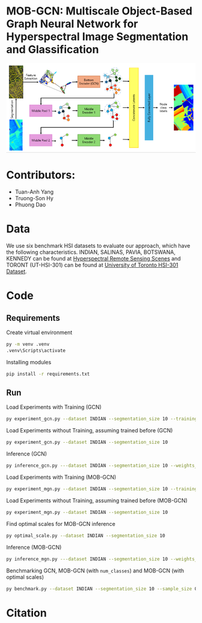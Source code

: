 # MOB-GCN: Multiscale Object-Based Graph Neural Network for Hyperspectral Image Segmentation and Glassification

![MOB-GCN Architecture](architecture.png)

# Contributors:
* Tuan-Anh Yang
* Truong-Son Hy
* Phuong Dao

# Data
We use six benchmark HSI datasets to evaluate our approach, which have the following characteristics. INDIAN, SALINAS, PAVIA, BOTSWANA, KENNEDY can be found at [Hyperspectral Remote Sensing Scenes](https://www.ehu.eus/ccwintco/index.php/Hyperspectral_Remote_Sensing_Scenes) and TORONT (UT-HSI-301) can be found at [University of Toronto HSI-301 Dataset](http://vclab.science.uoit.ca/datasets/ut-hsi301/).
# Code
## Requirements

Create virtual environment
```bash
py -m venv .venv
.venv\Scripts\activate
```

Installing modules
```bash
pip install -r requirements.txt
```

##  Run

Load Experiments with Training (GCN)
```bash
py experiment_gcn.py --dataset INDIAN --segmentation_size 10 --training
```

Load Experiments without Training, assuming trained before (GCN)
```bash
py experiment_gcn.py --dataset INDIAN --segmentation_size 10
```

Inference (GCN)
```bash
py inference_gcn.py ---dataset INDIAN --segmentation_size 10 --weights_path output/INDIAN/experiment/gcn_model.pth --output_path output/INDIAN
```

Load Experiments with Training (MOB-GCN)
```bash
py experiment_mgn.py --dataset INDIAN --segmentation_size 10 --training
```

Load Experiments without Training, assuming trained before (MOB-GCN)
```bash
py experiment_mgn.py --dataset INDIAN --segmentation_size 10
```

Find optimal scales for MOB-GCN inference
```bash
py optimal_scale.py --dataset INDIAN --segmentation_size 10
```

Inference (MOB-GCN)
```bash
py inference_mgn.py ---dataset INDIAN --segmentation_size 10 --weights_path output/INDIAN/experiment/gcn_model.pth --output_path output/INDIAN --num_clusters 33,28,22,13,4
```

Benchmarking GCN, MOB-GCN (with `num_classes`) and MOB-GCN (with optimal scales)
```bash
py benchmark.py --dataset INDIAN --segmentation_size 10 --sample_size 0.05 --num_clusters 33,28,22,13,4
```

# Citation